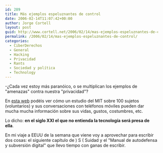 ```yaml
---
id: 289
title: Más ejemplos espeluznantes de control
date: 2006-02-14T11:07:42+00:00
author: Jorge Cortell
layout: post
guid: http://www.cortell.net/2006/02/14/mas-ejemplos-espeluznantes-de-control/
permalink: /2006/02/14/mas-ejemplos-espeluznantes-de-control/
categories:
  - CiberDerechos
  - General
  - Hacking
  - Privacidad
  - Rants
  - Sociedad y polí­tica
  - Technology
---
```

-¿Cada vez estoy más paranóico, o se multiplican los ejemplos de "amenazas" contra nuestra "privacidad"?

En [esta web](http://reality.media.mit.edu/) podéis ver cómo un estudio del MIT sobre 100 sujetos (voluntarios) y sus conversaciones con teléfonos móviles pueden dar mucha mucha información sobre sus vidas, gustos, costumbres, etc.

Lo dicho: **en el siglo XXI el que no entienda la tecnologí­a será presa de ella**.

En mi viaje a EEUU de la semana que viene voy a aprovechar para escribir dos cosas: el siguiente capí­tulo de ) S ( Suidad y el "Manual de autodefensa y subversión digital" que llevo tiempo con ganas de escribir.
